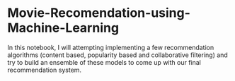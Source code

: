 # Movie-Recomendation-using-Machine-Learning

In this notebook, I will attempting implementing a few recommendation algorithms (content based, popularity based and collaborative filtering) and try to build an ensemble of these models to come up with our final recommendation system.
